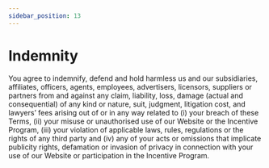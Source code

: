 ```yaml
---
sidebar_position: 13
---
```


# Indemnity

You agree to indemnify, defend and hold harmless us and our subsidiaries, affiliates, officers, agents, employees, advertisers, licensors, suppliers or partners from and against any claim, liability, loss, damage (actual and consequential) of any kind or nature, suit, judgment, litigation cost, and lawyers’ fees arising out of or in any way related to (i) your breach of these Terms, (ii) your misuse or unauthorised use of our Website or the Incentive Program, (iii) your violation of applicable laws, rules, regulations or the rights of any third party and (iv) any of your acts or omissions that implicate publicity rights, defamation or invasion of privacy in connection with your use of our Website or participation in the Incentive Program.


